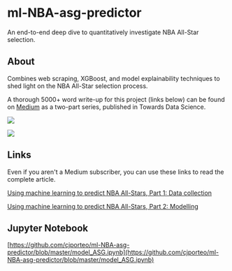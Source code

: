 # ml-NBA-asg-predictor

An end-to-end deep dive to quantitatively investigate NBA All-Star selection.

## About

Combines web scraping, XGBoost, and model explainability techniques to shed light on the NBA All-Star selection process.

A thorough 5000+ word write-up for this project (links below) can be found on [Medium](https://medium.com/@cjporteo) as a two-part series, published in Towards Data Science.

![](https://i.imgur.com/E0YvkTu.png)

![](https://i.imgur.com/RaEvrQM.png)

## Links

Even if you aren't a Medium subscriber, you can use these links to read the complete article.

[Using machine learning to predict NBA All-Stars, Part 1: Data collection](https://medium.com/@cjporteo/using-machine-learning-to-predict-nba-all-stars-part-1-data-collection-9fb94d386530?source=friends_link&sk=a96c9598bd868f16f508e75c6dff3158)


[Using machine learning to predict NBA All-Stars, Part 2: Modelling](https://medium.com/@cjporteo/using-machine-learning-to-predict-nba-all-stars-part-2-modelling-a66e6b534998?source=friends_link&sk=98afe5974104d088d4d3c99e0d305a38)

## Jupyter Notebook

[https://github.com/cjporteo/ml-NBA-asg-predictor/blob/master/model_ASG.ipynb](https://github.com/cjporteo/ml-NBA-asg-predictor/blob/master/model_ASG.ipynb)
